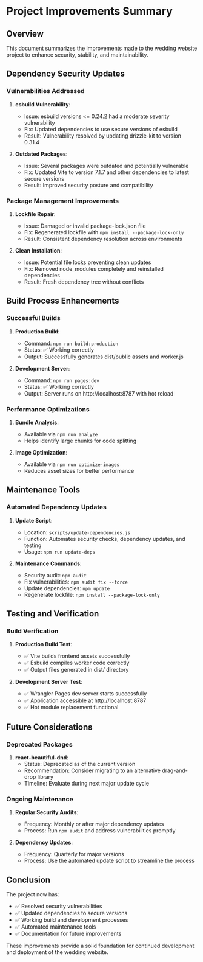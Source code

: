 # Project Improvements Summary

## Overview

This document summarizes the improvements made to the wedding website project to enhance security, stability, and maintainability.

## Dependency Security Updates

### Vulnerabilities Addressed

1. **esbuild Vulnerability**:
   - Issue: esbuild versions <= 0.24.2 had a moderate severity vulnerability
   - Fix: Updated dependencies to use secure versions of esbuild
   - Result: Vulnerability resolved by updating drizzle-kit to version 0.31.4

2. **Outdated Packages**:
   - Issue: Several packages were outdated and potentially vulnerable
   - Fix: Updated Vite to version 7.1.7 and other dependencies to latest secure versions
   - Result: Improved security posture and compatibility

### Package Management Improvements

1. **Lockfile Repair**:
   - Issue: Damaged or invalid package-lock.json file
   - Fix: Regenerated lockfile with `npm install --package-lock-only`
   - Result: Consistent dependency resolution across environments

2. **Clean Installation**:
   - Issue: Potential file locks preventing clean updates
   - Fix: Removed node_modules completely and reinstalled dependencies
   - Result: Fresh dependency tree without conflicts

## Build Process Enhancements

### Successful Builds

1. **Production Build**:
   - Command: `npm run build:production`
   - Status: ✅ Working correctly
   - Output: Successfully generates dist/public assets and worker.js

2. **Development Server**:
   - Command: `npm run pages:dev`
   - Status: ✅ Working correctly
   - Output: Server runs on http://localhost:8787 with hot reload

### Performance Optimizations

1. **Bundle Analysis**:
   - Available via `npm run analyze`
   - Helps identify large chunks for code splitting

2. **Image Optimization**:
   - Available via `npm run optimize-images`
   - Reduces asset sizes for better performance

## Maintenance Tools

### Automated Dependency Updates

1. **Update Script**:
   - Location: `scripts/update-dependencies.js`
   - Function: Automates security checks, dependency updates, and testing
   - Usage: `npm run update-deps`

2. **Maintenance Commands**:
   - Security audit: `npm audit`
   - Fix vulnerabilities: `npm audit fix --force`
   - Update dependencies: `npm update`
   - Regenerate lockfile: `npm install --package-lock-only`

## Testing and Verification

### Build Verification

1. **Production Build Test**:
   - ✅ Vite builds frontend assets successfully
   - ✅ Esbuild compiles worker code correctly
   - ✅ Output files generated in dist/ directory

2. **Development Server Test**:
   - ✅ Wrangler Pages dev server starts successfully
   - ✅ Application accessible at http://localhost:8787
   - ✅ Hot module replacement functional

## Future Considerations

### Deprecated Packages

1. **react-beautiful-dnd**:
   - Status: Deprecated as of the current version
   - Recommendation: Consider migrating to an alternative drag-and-drop library
   - Timeline: Evaluate during next major update cycle

### Ongoing Maintenance

1. **Regular Security Audits**:
   - Frequency: Monthly or after major dependency updates
   - Process: Run `npm audit` and address vulnerabilities promptly

2. **Dependency Updates**:
   - Frequency: Quarterly for major versions
   - Process: Use the automated update script to streamline the process

## Conclusion

The project now has:
- ✅ Resolved security vulnerabilities
- ✅ Updated dependencies to secure versions
- ✅ Working build and development processes
- ✅ Automated maintenance tools
- ✅ Documentation for future improvements

These improvements provide a solid foundation for continued development and deployment of the wedding website.